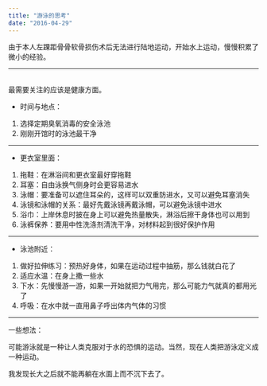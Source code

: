 ```yaml
---
title: "游泳的思考"
date: "2016-04-29"
---
```


由于本人左踝距骨骨软骨损伤术后无法进行陆地运动，开始水上运动，慢慢积累了微小的经验。

* * *

[](https://furengete.files.wordpress.com/2017/06/ext_2-2013.jpg)[](https://furengete.files.wordpress.com/2017/06/ext_2-2013.jpg)  
最需要关注的应该是健康方面。

- 时间与地点：

1. 选择定期臭氧消毒的安全泳池
2. 刚刚开馆时的泳池最干净

* * *

- 更衣室里面：

1. 拖鞋：在淋浴间和更衣室最好穿拖鞋
2. 耳塞：自由泳换气侧身时会更容易进水
3. 泳帽：要准备可以遮住耳朵的，这样可以双重防进水，又可以避免耳塞消失
4. 泳镜和泳帽的关系：最好先戴泳镜再戴泳帽，可以避免泳镜中进水
5. 浴巾：上岸休息时披在身上可以避免热量散失，淋浴后擦干身体也可以用到
6. 泳裤保养：要用中性洗涤剂清洗干净，对材料起到很好保护作用

* * *

- 泳池附近：

1. 做好拉伸练习：预热好身体，如果在运动过程中抽筋，那么钱就白花了
2. 适应水温：在身上撒一些水
3. 下水：先慢慢游一游，如果一开始就把力气用完，那么可能力气就真的都用光了
4. 呼吸：在水中就一直用鼻子呼出体内气体的习惯

* * *

一些想法：

可能游泳就是一种让人类克服对于水的恐惧的运动。当然，现在人类把游泳定义成一种运动。

我发现长大之后就不能再躺在水面上而不沉下去了。
